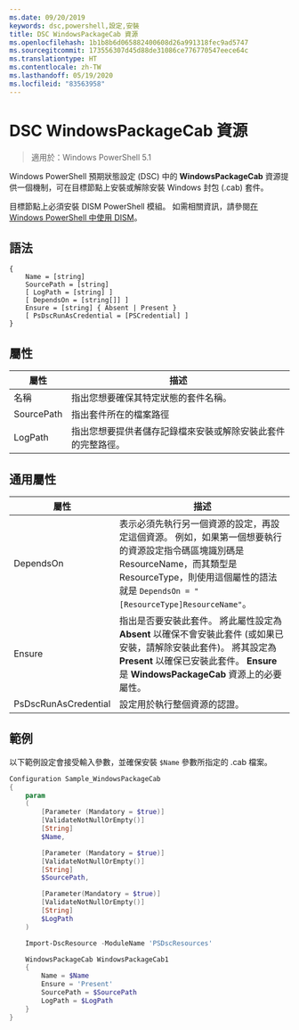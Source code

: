 ```yaml
---
ms.date: 09/20/2019
keywords: dsc,powershell,設定,安裝
title: DSC WindowsPackageCab 資源
ms.openlocfilehash: 1b1b8b6d065882400608d26a991318fec9ad5747
ms.sourcegitcommit: 173556307d45d88de31086ce776770547eece64c
ms.translationtype: HT
ms.contentlocale: zh-TW
ms.lasthandoff: 05/19/2020
ms.locfileid: "83563958"
---
```

# <a name="dsc-windowspackagecab-resource"></a>DSC WindowsPackageCab 資源

> 適用於：Windows PowerShell 5.1

Windows PowerShell 預期狀態設定 (DSC) 中的 **WindowsPackageCab** 資源提供一個機制，可在目標節點上安裝或解除安裝 Windows 封包 (.cab) 套件。

目標節點上必須安裝 DISM PowerShell 模組。 如需相關資訊，請參閱[在 Windows PowerShell 中使用 DISM](/windows-hardware/manufacture/desktop/use-dism-in-windows-powershell-s14)。

## <a name="syntax"></a>語法

```Syntax
{
    Name = [string]
    SourcePath = [string]
    [ LogPath = [string] ]
    [ DependsOn = [string[]] ]
    Ensure = [string] { Absent | Present }
    [ PsDscRunAsCredential = [PSCredential] ]
}
```

## <a name="properties"></a>屬性

|屬性 |描述 |
|---|---|
|名稱 |指出您想要確保其特定狀態的套件名稱。 |
|SourcePath |指出套件所在的檔案路徑 |
|LogPath |指出您想要提供者儲存記錄檔來安裝或解除安裝此套件的完整路徑。 |

## <a name="common-properties"></a>通用屬性

|屬性 |描述 |
|---|---|
|DependsOn |表示必須先執行另一個資源的設定，再設定這個資源。 例如，如果第一個想要執行的資源設定指令碼區塊識別碼是 ResourceName，而其類型是 ResourceType，則使用這個屬性的語法就是 `DependsOn = "[ResourceType]ResourceName"`。 |
|Ensure |指出是否要安裝此套件。 將此屬性設定為 **Absent** 以確保不會安裝此套件 (或如果已安裝，請解除安裝此套件)。 將其設定為 **Present** 以確保已安裝此套件。 **Ensure** 是 **WindowsPackageCab** 資源上的必要屬性。 |
|PsDscRunAsCredential |設定用於執行整個資源的認證。 |

## <a name="example"></a>範例

以下範例設定會接受輸入參數，並確保安裝 `$Name` 參數所指定的 .cab 檔案。

```powershell
Configuration Sample_WindowsPackageCab
{
    param
    (
        [Parameter (Mandatory = $true)]
        [ValidateNotNullOrEmpty()]
        [String]
        $Name,

        [Parameter (Mandatory = $true)]
        [ValidateNotNullOrEmpty()]
        [String]
        $SourcePath,

        [Parameter(Mandatory = $true)]
        [ValidateNotNullOrEmpty()]
        [String]
        $LogPath
    )

    Import-DscResource -ModuleName 'PSDscResources'

    WindowsPackageCab WindowsPackageCab1
    {
        Name = $Name
        Ensure = 'Present'
        SourcePath = $SourcePath
        LogPath = $LogPath
    }
}
```

